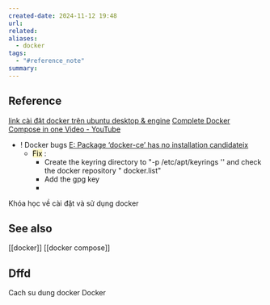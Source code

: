 ```yaml
---
created-date: 2024-11-12 19:48
url: 
related: 
aliases:
  - docker
tags:
  - "#reference_note"
summary:
---
```

## Reference 
[link cài đặt docker trên ubuntu desktop & engine](https://docs.docker.com/engine/install/ubuntu/ ) 
[Complete Docker Compose in one Video - YouTube](https://www.youtube.com/watch?v=S8f5B8-BtzU&list=LL&index=2&t=520s) 
 - ! Docker bugs  [E: Package ‘docker-ce’ has no installation candidateix](https://forums.docker.com/t/installing-docker-on-buster-e-package-docker-ce-has-no-installation-candidate/108397)
	 - <mark style="background: #FFF3A3A6;">Fix</mark> : 
		 - Create the keyring directory to "-p /etc/apt/keyrings '' and check the docker repository " docker.list"
		 - Add the gpg key 
		 - 
Khóa học về cài đặt và sử dụng docker 
## See also 
[[docker]]
[[docker compose]]
## Dffd


Cach su dung docker 
Docker
